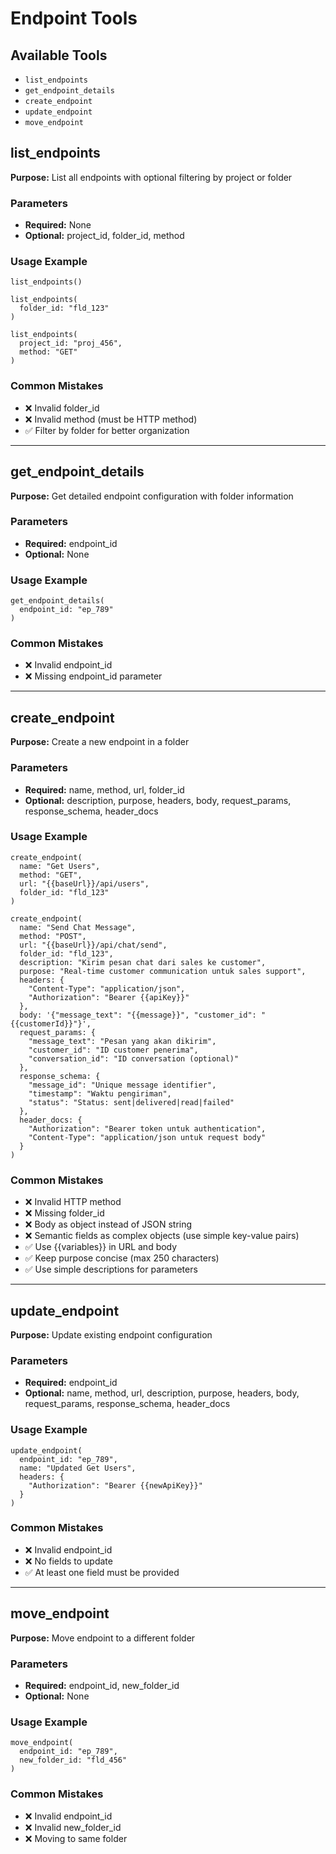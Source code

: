 # Endpoint Tools

## Available Tools
- `list_endpoints`
- `get_endpoint_details`
- `create_endpoint`
- `update_endpoint`
- `move_endpoint`

## list_endpoints

**Purpose:** List all endpoints with optional filtering by project or folder

### Parameters
- **Required:** None
- **Optional:** project_id, folder_id, method

### Usage Example
```
list_endpoints()

list_endpoints(
  folder_id: "fld_123"
)

list_endpoints(
  project_id: "proj_456",
  method: "GET"
)
```

### Common Mistakes
- ❌ Invalid folder_id
- ❌ Invalid method (must be HTTP method)
- ✅ Filter by folder for better organization

---

## get_endpoint_details

**Purpose:** Get detailed endpoint configuration with folder information

### Parameters
- **Required:** endpoint_id
- **Optional:** None

### Usage Example
```
get_endpoint_details(
  endpoint_id: "ep_789"
)
```

### Common Mistakes
- ❌ Invalid endpoint_id
- ❌ Missing endpoint_id parameter

---

## create_endpoint

**Purpose:** Create a new endpoint in a folder

### Parameters
- **Required:** name, method, url, folder_id
- **Optional:** description, purpose, headers, body, request_params, response_schema, header_docs

### Usage Example
```
create_endpoint(
  name: "Get Users",
  method: "GET",
  url: "{{baseUrl}}/api/users",
  folder_id: "fld_123"
)

create_endpoint(
  name: "Send Chat Message",
  method: "POST",
  url: "{{baseUrl}}/api/chat/send",
  folder_id: "fld_123",
  description: "Kirim pesan chat dari sales ke customer",
  purpose: "Real-time customer communication untuk sales support",
  headers: {
    "Content-Type": "application/json",
    "Authorization": "Bearer {{apiKey}}"
  },
  body: '{"message_text": "{{message}}", "customer_id": "{{customerId}}"}',
  request_params: {
    "message_text": "Pesan yang akan dikirim",
    "customer_id": "ID customer penerima",
    "conversation_id": "ID conversation (optional)"
  },
  response_schema: {
    "message_id": "Unique message identifier",
    "timestamp": "Waktu pengiriman",
    "status": "Status: sent|delivered|read|failed"
  },
  header_docs: {
    "Authorization": "Bearer token untuk authentication",
    "Content-Type": "application/json untuk request body"
  }
)
```

### Common Mistakes
- ❌ Invalid HTTP method
- ❌ Missing folder_id
- ❌ Body as object instead of JSON string
- ❌ Semantic fields as complex objects (use simple key-value pairs)
- ✅ Use {{variables}} in URL and body
- ✅ Keep purpose concise (max 250 characters)
- ✅ Use simple descriptions for parameters

---

## update_endpoint

**Purpose:** Update existing endpoint configuration

### Parameters
- **Required:** endpoint_id
- **Optional:** name, method, url, description, purpose, headers, body, request_params, response_schema, header_docs

### Usage Example
```
update_endpoint(
  endpoint_id: "ep_789",
  name: "Updated Get Users",
  headers: {
    "Authorization": "Bearer {{newApiKey}}"
  }
)
```

### Common Mistakes
- ❌ Invalid endpoint_id
- ❌ No fields to update
- ✅ At least one field must be provided

---

## move_endpoint

**Purpose:** Move endpoint to a different folder

### Parameters
- **Required:** endpoint_id, new_folder_id
- **Optional:** None

### Usage Example
```
move_endpoint(
  endpoint_id: "ep_789",
  new_folder_id: "fld_456"
)
```

### Common Mistakes
- ❌ Invalid endpoint_id
- ❌ Invalid new_folder_id
- ❌ Moving to same folder